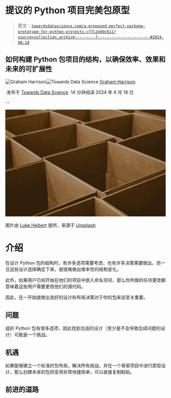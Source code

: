 # 提议的 Python 项目完美包原型

> 原文：[`towardsdatascience.com/a-proposed-perfect-package-prototype-for-python-projects-cf7c2e89c611?source=collection_archive---------7-----------------------#2024-06-18`](https://towardsdatascience.com/a-proposed-perfect-package-prototype-for-python-projects-cf7c2e89c611?source=collection_archive---------7-----------------------#2024-06-18)

## 如何构建 Python 包项目的结构，以确保效率、效果和未来的可扩展性

[](https://grahamharrison-86487.medium.com/?source=post_page---byline--cf7c2e89c611--------------------------------)![Graham Harrison](https://grahamharrison-86487.medium.com/?source=post_page---byline--cf7c2e89c611--------------------------------)[](https://towardsdatascience.com/?source=post_page---byline--cf7c2e89c611--------------------------------)![Towards Data Science](https://towardsdatascience.com/?source=post_page---byline--cf7c2e89c611--------------------------------) [Graham Harrison](https://grahamharrison-86487.medium.com/?source=post_page---byline--cf7c2e89c611--------------------------------)

·发布于 [Towards Data Science](https://towardsdatascience.com/?source=post_page---byline--cf7c2e89c611--------------------------------) ·14 分钟阅读·2024 年 6 月 18 日

--

![](img/8129e996abf25c961497accf8962d8bc.png)

图片由 [Luke Heibert](https://unsplash.com/@lukeheibert?utm_content=creditCopyText&utm_medium=referral&utm_source=unsplash) 提供，来源于 [Unsplash](https://unsplash.com/photos/a-lot-of-brown-boxes-that-are-open-gthSas4oYC0?utm_content=creditCopyText&utm_medium=referral&utm_source=unsplash)

# 介绍

在设计 Python 包的结构时，有许多选项需要考虑，也有许多决策需要做出，但一旦这些设计选择确定下来，就很难做出根本性的结构变化。

此外，如果用户已经开始在他们的项目中嵌入命名空间，那么你所做的任何更改都意味着这些用户需要更改他们的源代码。

因此，在一开始就做出良好的设计和布局决策对于你的包来说至关重要。

## 问题

组织 Python 包有很多选项，因此找到合适的设计（至少是不会导致后续问题的设计）可能是一个挑战。

## 机遇

如果能够建立一个标准的包布局，解决所有挑战，并在一个骨架项目中进行原型设计，那么创建未来的包将变得非常快捷简单，可以直接复制粘贴。

## 前进的道路
